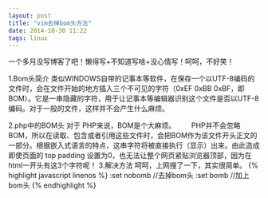 ```yaml
---
layout: post
title: "vim去掉bom头方法"
date: 2014-10-30 11:22
tags: linux
---
```

一个多月没写博客了吧！懒得写+不知道写啥+没心情写！呵呵，不好笑！
  
1.Bom头简介
   类似WINDOWS自带的记事本等软件，在保存一个以UTF-8编码的文件时，会在文件开始的地方插入三个不可见的字符（0xEF 0xBB 0xBF，即BOM）。它是一串隐藏的字符，用于让记事本等编辑器识别这个文件是否以UTF-8编码。对于一般的文件，这样并不会产生什么麻烦。

2.php中的BOM头
    对于 PHP来说，BOM是个大麻烦。
　　PHP并不会忽略BOM，所以在读取、包含或者引用这些文件时，会把BOM作为该文件开头正文的一部分。根据嵌入式语言的特点，这串字符将被直接执行（显示）出来。由此造成即使页面的 top padding 设置为0，也无法让整个网页紧贴浏览器顶部，因为在html一开头有这3个字符呢！
3.解决方法
呵呵，上网搜了一下，其实很简单。
{% highlight javascript linenos %}
:set nobomb //去掉bom头
:set bomb //加上bom头
{% endhighlight %}